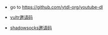 - go to https://github.com/ytdl-org/youtube-dl


- [vultr邀请码](https://www.vultr.com/?ref=7378179)
- [shadowsocks邀请码](https://portal.shadowsocks.nl/aff.php?aff=24252)

